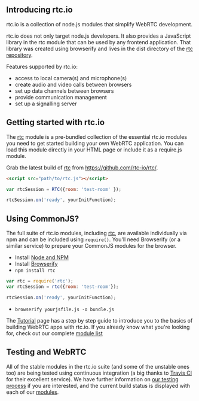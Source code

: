 ## Introducing rtc.io

rtc.io is a collection of node.js modules that simplify WebRTC development.

rtc.io does not only target node.js developers. It also provides a JavaScript library in the rtc module that can be used by any frontend application. That library was created using browserify and lives in the dist directory of the [rtc repository](https://github.com/rtc-io/rtc).

Features supported by rtc.io:

- access to local camera(s) and microphone(s)
- create audio and video calls between browsers
- set up data channels between browsers
- provide communication management
- set up a signalling server


## Getting started with rtc.io

The [rtc](module-rtc.html) module is a pre-bundled collection of the essential rtc.io modules you need to get started building your own WebRTC application. You can load this module directly in your HTML page or include it as a require.js module.

Grab the latest build of [rtc](module-rtc.html) from https://github.com/rtc-io/rtc/.

```html
<script src="path/to/rtc.js"></script>
```

```js
var rtcSession = RTC({room: 'test-room' });

rtcSession.on('ready', yourInitFunction);
```

## Using CommonJS?

The full suite of rtc.io modules, including [rtc](module-rtc.html), are available individually via npm and can be included using `require()`. You'll need Browserify (or a similar service) to prepare your CommonJS modules for the browser.

- Install [Node and NPM](https://www.npmjs.org/)
- Install [Browserify](http://browserify.org/)
- `npm install rtc`

```js
var rtc = require('rtc');
var rtcSession = rtc({room: 'test-room'});

rtcSession.on('ready', yourInitFunction);
```

- `browserify yourjsfile.js -o bundle.js`

The [Tutorial](tutorials.html) page has a step by step guide to introduce you to the basics of building WebRTC apps with rtc.io. If you already know what you're looking for, check out our complete [module list](modules.html)

## Testing and WebRTC

All of the stable modules in the rtc.io suite (and some of the unstable ones too) are being tested using continuous integration (a big thanks to [Travis CI](https://travis-ci.org/) for their excellent service).  We have further information on [our testing process](testing-process.html) if you are interested, and the current build status is displayed with each of our [modules](modules.html).
